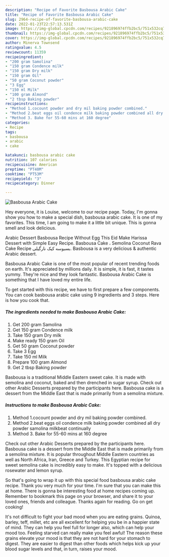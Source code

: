 ```yaml
---
description: "Recipe of Favorite Basbousa Arabic Cake"
title: "Recipe of Favorite Basbousa Arabic Cake"
slug: 2964-recipe-of-favorite-basbousa-arabic-cake
date: 2022-01-23T22:57:13.531Z
image: https://img-global.cpcdn.com/recipes/921896974ffb2bc5/751x532cq70/basbousa-arabic-cake-recipe-main-photo.jpg
thumbnail: https://img-global.cpcdn.com/recipes/921896974ffb2bc5/751x532cq70/basbousa-arabic-cake-recipe-main-photo.jpg
cover: https://img-global.cpcdn.com/recipes/921896974ffb2bc5/751x532cq70/basbousa-arabic-cake-recipe-main-photo.jpg
author: Minerva Townsend
ratingvalue: 4.5
reviewcount: 11359
recipeingredient:
- "200 gram Samolina"
- "150 gram Condence milk"
- "150 gram Dry milk"
- "150 gram Oil"
- "50 gram Coconut powder"
- "3 Egg"
- "150 ml Milk"
- "100 gram Almond"
- "2 tbsp Baking powder"
recipeinstructions:
- "Method 1.cocount powder and dry mil baking powder combined."
- "Method 2.beat eggs oil condence milk baking powder combined all dry powder samolina milkbeat continually"
- "Method 3. Bake for 55-60 mins at 160 degree"
categories:
- Recipe
tags:
- basbousa
- arabic
- cake

katakunci: basbousa arabic cake 
nutrition: 107 calories
recipecuisine: American
preptime: "PT40M"
cooktime: "PT53M"
recipeyield: "3"
recipecategory: Dinner

---
```



![Basbousa Arabic Cake](https://img-global.cpcdn.com/recipes/921896974ffb2bc5/751x532cq70/basbousa-arabic-cake-recipe-main-photo.jpg)

Hey everyone, it is Louise, welcome to our recipe page. Today, I'm gonna show you how to make a special dish, basbousa arabic cake. It is one of my favorites. This time, I am going to make it a little bit unique. This is gonna smell and look delicious.

Arabic Dessert Basbousa Recipe Without Egg This Eid Make Harissa Dessert with Simple Easy Recipe. Basbousa Cake ، Semolina Coconut Rava Cake Recipe بسبوسه کیک نارگیلی. Basbousa is a very delicious &amp; authentic Arabic dessert.

Basbousa Arabic Cake is one of the most popular of recent trending foods on earth. It's appreciated by millions daily. It is simple, it is fast, it tastes yummy. They're nice and they look fantastic. Basbousa Arabic Cake is something that I have loved my entire life.


To get started with this recipe, we have to first prepare a few components. You can cook basbousa arabic cake using 9 ingredients and 3 steps. Here is how you cook that.

<!--inarticleads1-->

##### The ingredients needed to make Basbousa Arabic Cake:

1. Get 200 gram Samolina
1. Get 150 gram Condence milk
1. Take 150 gram Dry milk
1. Make ready 150 gram Oil
1. Get 50 gram Coconut powder
1. Take 3 Egg
1. Take 150 ml Milk
1. Prepare 100 gram Almond
1. Get 2 tbsp Baking powder


Basbousa is a traditional Middle Eastern sweet cake. It is made with semolina and coconut, baked and then drenched in sugar syrup. Check out other Arabic Desserts prepared by the participants here. Basbousa cake is a dessert from the Middle East that is made primarily from a semolina mixture. 

<!--inarticleads2-->

##### Instructions to make Basbousa Arabic Cake:

1. Method 1.cocount powder and dry mil baking powder combined.
1. Method 2.beat eggs oil condence milk baking powder combined all dry powder samolina milkbeat continually
1. Method 3. Bake for 55-60 mins at 160 degree


Check out other Arabic Desserts prepared by the participants here. Basbousa cake is a dessert from the Middle East that is made primarily from a semolina mixture. It is popular throughout Middle Eastern countries as well as North Africa, Iran, Greece and Turkey. This Egyptian recipe for sweet semolina cake is incredibly easy to make. It&#39;s topped with a delicious rosewater and lemon syrup. 

So that's going to wrap it up with this special food basbousa arabic cake recipe. Thank you very much for your time. I'm sure that you can make this at home. There is gonna be interesting food at home recipes coming up. Remember to bookmark this page on your browser, and share it to your loved ones, friends and colleague. Thanks again for reading. Go on get cooking!

It's not difficult to fight your bad mood when you are eating grains. Quinoa, barley, teff, millet, etc are all excellent for helping you be in a happier state of mind. They can help you feel full for longer also, which can help your mood too. Feeling starved can really make you feel awful! The reason these grains elevate your mood is that they are not hard for your stomach to digest. They are easier to digest than other foods which helps kick up your blood sugar levels and that, in turn, raises your mood.

